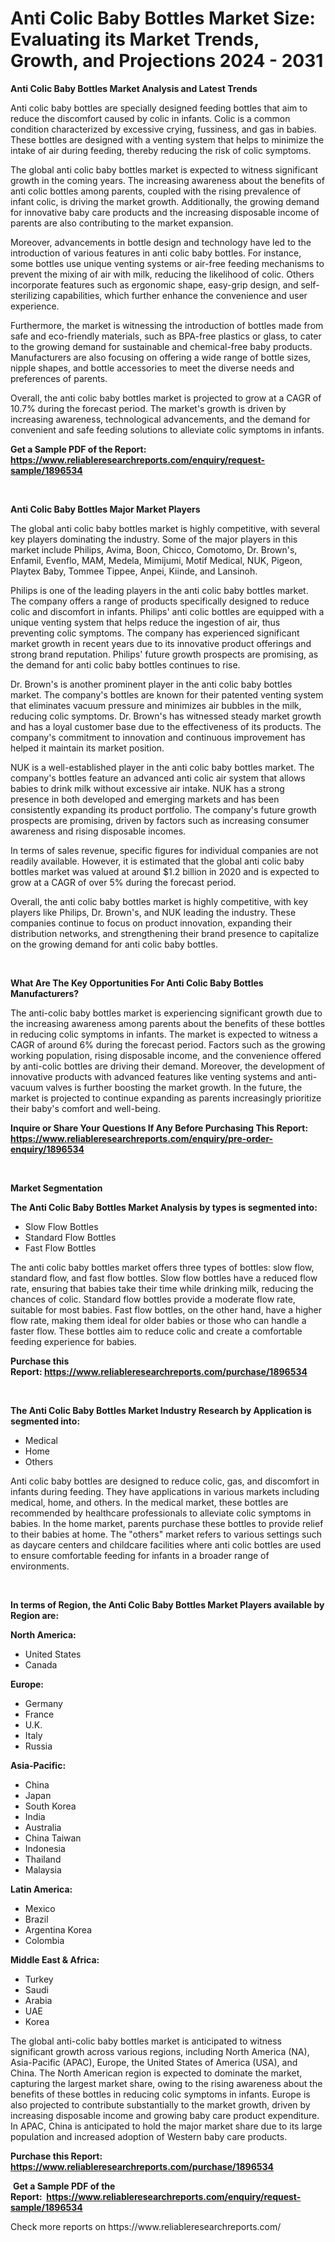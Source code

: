 <p><h1>Anti Colic Baby Bottles Market Size: Evaluating its Market Trends, Growth, and Projections 2024 - 2031</h1></p><p><strong>Anti Colic Baby Bottles Market Analysis and Latest Trends</strong></p>
<p><p>Anti colic baby bottles are specially designed feeding bottles that aim to reduce the discomfort caused by colic in infants. Colic is a common condition characterized by excessive crying, fussiness, and gas in babies. These bottles are designed with a venting system that helps to minimize the intake of air during feeding, thereby reducing the risk of colic symptoms.</p><p>The global anti colic baby bottles market is expected to witness significant growth in the coming years. The increasing awareness about the benefits of anti colic bottles among parents, coupled with the rising prevalence of infant colic, is driving the market growth. Additionally, the growing demand for innovative baby care products and the increasing disposable income of parents are also contributing to the market expansion.</p><p>Moreover, advancements in bottle design and technology have led to the introduction of various features in anti colic baby bottles. For instance, some bottles use unique venting systems or air-free feeding mechanisms to prevent the mixing of air with milk, reducing the likelihood of colic. Others incorporate features such as ergonomic shape, easy-grip design, and self-sterilizing capabilities, which further enhance the convenience and user experience.</p><p>Furthermore, the market is witnessing the introduction of bottles made from safe and eco-friendly materials, such as BPA-free plastics or glass, to cater to the growing demand for sustainable and chemical-free baby products. Manufacturers are also focusing on offering a wide range of bottle sizes, nipple shapes, and bottle accessories to meet the diverse needs and preferences of parents.</p><p>Overall, the anti colic baby bottles market is projected to grow at a CAGR of 10.7% during the forecast period. The market's growth is driven by increasing awareness, technological advancements, and the demand for convenient and safe feeding solutions to alleviate colic symptoms in infants.</p></p>
<p><strong>Get a Sample PDF of the Report:&nbsp; <a href="https://www.reliableresearchreports.com/enquiry/request-sample/1896534">https://www.reliableresearchreports.com/enquiry/request-sample/1896534</a></strong></p>
<p>&nbsp;</p>
<p><strong>Anti Colic Baby Bottles Major Market Players</strong></p>
<p><p>The global anti colic baby bottles market is highly competitive, with several key players dominating the industry. Some of the major players in this market include Philips, Avima, Boon, Chicco, Comotomo, Dr. Brown's, Enfamil, Evenflo, MAM, Medela, Mimijumi, Motif Medical, NUK, Pigeon, Playtex Baby, Tommee Tippee, Anpei, Kiinde, and Lansinoh.</p><p>Philips is one of the leading players in the anti colic baby bottles market. The company offers a range of products specifically designed to reduce colic and discomfort in infants. Philips' anti colic bottles are equipped with a unique venting system that helps reduce the ingestion of air, thus preventing colic symptoms. The company has experienced significant market growth in recent years due to its innovative product offerings and strong brand reputation. Philips' future growth prospects are promising, as the demand for anti colic baby bottles continues to rise.</p><p>Dr. Brown's is another prominent player in the anti colic baby bottles market. The company's bottles are known for their patented venting system that eliminates vacuum pressure and minimizes air bubbles in the milk, reducing colic symptoms. Dr. Brown's has witnessed steady market growth and has a loyal customer base due to the effectiveness of its products. The company's commitment to innovation and continuous improvement has helped it maintain its market position.</p><p>NUK is a well-established player in the anti colic baby bottles market. The company's bottles feature an advanced anti colic air system that allows babies to drink milk without excessive air intake. NUK has a strong presence in both developed and emerging markets and has been consistently expanding its product portfolio. The company's future growth prospects are promising, driven by factors such as increasing consumer awareness and rising disposable incomes.</p><p>In terms of sales revenue, specific figures for individual companies are not readily available. However, it is estimated that the global anti colic baby bottles market was valued at around $1.2 billion in 2020 and is expected to grow at a CAGR of over 5% during the forecast period.</p><p>Overall, the anti colic baby bottles market is highly competitive, with key players like Philips, Dr. Brown's, and NUK leading the industry. These companies continue to focus on product innovation, expanding their distribution networks, and strengthening their brand presence to capitalize on the growing demand for anti colic baby bottles.</p></p>
<p>&nbsp;</p>
<p><strong>What Are The Key Opportunities For Anti Colic Baby Bottles Manufacturers?</strong></p>
<p><p>The anti-colic baby bottles market is experiencing significant growth due to the increasing awareness among parents about the benefits of these bottles in reducing colic symptoms in infants. The market is expected to witness a CAGR of around 6% during the forecast period. Factors such as the growing working population, rising disposable income, and the convenience offered by anti-colic bottles are driving their demand. Moreover, the development of innovative products with advanced features like venting systems and anti-vacuum valves is further boosting the market growth. In the future, the market is projected to continue expanding as parents increasingly prioritize their baby's comfort and well-being.</p></p>
<p><strong>Inquire or Share Your Questions If Any Before Purchasing This Report: <a href="https://www.reliableresearchreports.com/enquiry/pre-order-enquiry/1896534">https://www.reliableresearchreports.com/enquiry/pre-order-enquiry/1896534</a></strong></p>
<p>&nbsp;</p>
<p><strong>Market Segmentation</strong></p>
<p><strong>The Anti Colic Baby Bottles Market Analysis by types is segmented into:</strong></p>
<p><ul><li>Slow Flow Bottles</li><li>Standard Flow Bottles</li><li>Fast Flow Bottles</li></ul></p>
<p><p>The anti colic baby bottles market offers three types of bottles: slow flow, standard flow, and fast flow bottles. Slow flow bottles have a reduced flow rate, ensuring that babies take their time while drinking milk, reducing the chances of colic. Standard flow bottles provide a moderate flow rate, suitable for most babies. Fast flow bottles, on the other hand, have a higher flow rate, making them ideal for older babies or those who can handle a faster flow. These bottles aim to reduce colic and create a comfortable feeding experience for babies.</p></p>
<p><strong>Purchase this Report:&nbsp;<a href="https://www.reliableresearchreports.com/purchase/1896534">https://www.reliableresearchreports.com/purchase/1896534</a></strong></p>
<p>&nbsp;</p>
<p><strong>The Anti Colic Baby Bottles Market Industry Research by Application is segmented into:</strong></p>
<p><ul><li>Medical</li><li>Home</li><li>Others</li></ul></p>
<p><p>Anti colic baby bottles are designed to reduce colic, gas, and discomfort in infants during feeding. They have applications in various markets including medical, home, and others. In the medical market, these bottles are recommended by healthcare professionals to alleviate colic symptoms in babies. In the home market, parents purchase these bottles to provide relief to their babies at home. The "others" market refers to various settings such as daycare centers and childcare facilities where anti colic bottles are used to ensure comfortable feeding for infants in a broader range of environments.</p></p>
<p>&nbsp;</p>
<p><strong>In terms of Region, the Anti Colic Baby Bottles Market Players available by Region are:</strong></p>
<p>
    <p> <strong> North America: </strong>
        <ul>
            <li>United States</li>
            <li>Canada</li>
        </ul>
        </p> 
    <p> <strong> Europe: </strong>
        <ul>
            <li>Germany</li>
            <li>France</li>
            <li>U.K.</li>
            <li>Italy</li>
            <li>Russia</li>
        </ul>
        </p> 
    <p> <strong> Asia-Pacific: </strong>
        <ul>
            <li>China</li>
            <li>Japan</li>
            <li>South Korea</li>
            <li>India</li>
            <li>Australia</li>
            <li>China Taiwan</li>
            <li>Indonesia</li>
            <li>Thailand</li>
            <li>Malaysia</li>
        </ul>
        </p> 
    <p> <strong> Latin America: </strong>
        <ul>
            <li>Mexico</li>
            <li>Brazil</li>
            <li>Argentina Korea</li>
            <li>Colombia</li>
        </ul>
        </p> 
    <p> <strong> Middle East & Africa: </strong>
        <ul>
            <li>Turkey</li>
            <li>Saudi</li>
            <li>Arabia</li>
            <li>UAE</li>
            <li>Korea</li>
        </ul>
    </p>
    </p>
<p><p>The global anti-colic baby bottles market is anticipated to witness significant growth across various regions, including North America (NA), Asia-Pacific (APAC), Europe, the United States of America (USA), and China. The North American region is expected to dominate the market, capturing the largest market share, owing to the rising awareness about the benefits of these bottles in reducing colic symptoms in infants. Europe is also projected to contribute substantially to the market growth, driven by increasing disposable income and growing baby care product expenditure. In APAC, China is anticipated to hold the major market share due to its large population and increased adoption of Western baby care products.</p></p>
<p><strong>Purchase this Report: <a href="https://www.reliableresearchreports.com/purchase/1896534">https://www.reliableresearchreports.com/purchase/1896534</a></strong></p>
<p>&nbsp;<strong>Get a Sample PDF of the Report:&nbsp;&nbsp;<a href="https://www.reliableresearchreports.com/enquiry/request-sample/1896534">https://www.reliableresearchreports.com/enquiry/request-sample/1896534</a></strong></p>
<p><strong></strong></p>
<p>Check more reports on https://www.reliableresearchreports.com/</p>